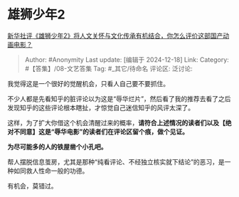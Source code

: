 # 雄狮少年2
[新华社评《雄狮少年2》将人文关怀与文化传承有机结合，你怎么评价这部国产动画电影？](https://www.zhihu.com/question/6110776407/answer/58230180903)

> Author: #Anonymity
> Last update: [编辑于 2024-12-18]
> Link:
> Category: #【答集】/08-文艺答集 
> Tag: #_其它/待命名 
> 评论区:
> 泛讨论:

我觉得这是一个很好的觉醒机会，只看人自己要不要抓住。

不少人都是先看知乎的脏评论以为这是“辱华烂片”，然后看了我的推荐去看了之后发现知乎的这些评论根本瞎扯，才惊觉自己迷信知乎的风评太深了。

这样，为了扩大你借这个机会清醒过来的概率，**请符合上述情况的读者们以及【绝对不同意】这是“辱华电影”的读者们在评论区留个痕，做个见证。**

**为尽可能多的人的铁屋凿个小孔吧。**

帮人摆脱信息茧房，尤其是那种“纯看评论、不经独立核实就下结论”的恶习，是一种如同救人性命一般的功德。

有机会，莫错过。

